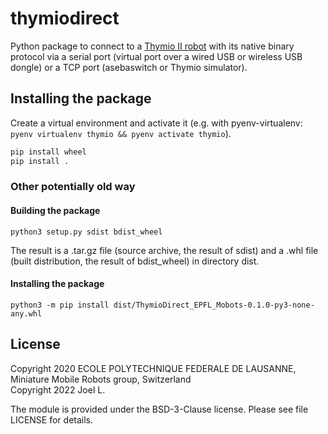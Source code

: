 # thymiodirect

Python package to connect to a [Thymio II robot](https://thymio.org)
with its native binary protocol via a serial port (virtual port over
a wired USB or wireless USB dongle) or a TCP port (asebaswitch or Thymio
simulator).

## Installing the package

Create a virtual environment and activate it (e.g. with pyenv-virtualenv: `pyenv virtualenv thymio && pyenv activate thymio`).

```bash
pip install wheel
pip install .
```


### Other potentially old way
#### Building the package

```
python3 setup.py sdist bdist_wheel
```

The result is a .tar.gz file (source archive, the result of sdist) and a .whl file (built distribution, the result of bdist_wheel) in directory dist.

#### Installing the package

```
python3 -m pip install dist/ThymioDirect_EPFL_Mobots-0.1.0-py3-none-any.whl
```

## License

Copyright 2020 ECOLE POLYTECHNIQUE FEDERALE DE LAUSANNE,
Miniature Mobile Robots group, Switzerland \
Copyright 2022 Joel L.

The module is provided under the BSD-3-Clause license.
Please see file LICENSE for details.
